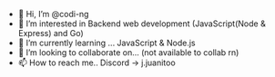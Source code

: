 - 👋 Hi, I’m @codi-ng
- 👀 I’m interested in Backend web development (JavaScript(Node & Express) and Go)
- 🌱 I’m currently learning ... JavaScript & Node.js
- 💞️ I’m looking to collaborate on... (not available to collab rn)
- 📫 How to reach me.. Discord -> j.juanitoo

<!---
codi-ng/codi-ng is a ✨ special ✨ repository because its `README.md` (this file) appears on your GitHub profile.
You can click the Preview link to take a look at your changes.
--->
